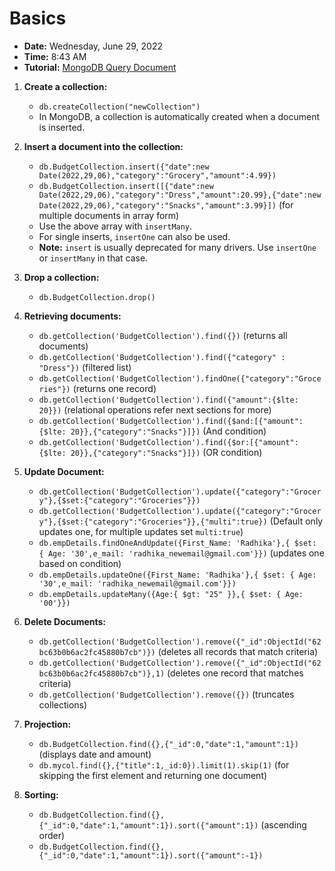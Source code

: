 # Basics

- **Date:** Wednesday, June 29, 2022
- **Time:** 8:43 AM
- **Tutorial:** [MongoDB Query Document](https://www.tutorialspoint.com/mongodb/mongodb_query_document.htm)

1. **Create a collection:**
    - `db.createCollection("newCollection")`
    - In MongoDB, a collection is automatically created when a document is inserted.

2. **Insert a document into the collection:**
    - `db.BudgetCollection.insert({"date":new Date(2022,29,06),"category":"Grocery","amount":4.99})`
    - `db.BudgetCollection.insert([{"date":new Date(2022,29,06),"category":"Dress","amount":20.99},{"date":new Date(2022,29,06),"category":"Snacks","amount":3.99}])` (for multiple documents in array form)
    - Use the above array with `insertMany`.
    - For single inserts, `insertOne` can also be used.
    - **Note:** `insert` is usually deprecated for many drivers. Use `insertOne` or `insertMany` in that case.

3. **Drop a collection:**
    - `db.BudgetCollection.drop()`

4. **Retrieving documents:**
    - `db.getCollection('BudgetCollection').find({})` (returns all documents)
    - `db.getCollection('BudgetCollection').find({"category" : "Dress"})` (filtered list)
    - `db.getCollection('BudgetCollection').findOne({"category":"Groceries"})` (returns one record)
    - `db.getCollection('BudgetCollection').find({"amount":{$lte: 20}})` (relational operations refer next sections for more)
    - `db.getCollection('BudgetCollection').find({$and:[{"amount":{$lte: 20}},{"category":"Snacks"}]})` (And condition)
    - `db.getCollection('BudgetCollection').find({$or:[{"amount":{$lte: 20}},{"category":"Snacks"}]})` (OR condition)

5. **Update Document:**
    - `db.getCollection('BudgetCollection').update({"category":"Grocery"},{$set:{"category":"Groceries"}})`
    - `db.getCollection('BudgetCollection').update({"category":"Grocery"},{$set:{"category":"Groceries"}},{"multi":true})` (Default only updates one, for multiple updates set `multi:true`)
    - `db.empDetails.findOneAndUpdate({First_Name: 'Radhika'},{ $set: { Age: '30',e_mail: 'radhika_newemail@gmail.com'}})` (updates one based on condition)
    - `db.empDetails.updateOne({First_Name: 'Radhika'},{ $set: { Age: '30',e_mail: 'radhika_newemail@gmail.com'}})`
    - `db.empDetails.updateMany({Age:{ $gt: "25" }},{ $set: { Age: '00'}})`

6. **Delete Documents:**
    - `db.getCollection('BudgetCollection').remove({"_id":ObjectId("62bc63b0b6ac2fc45880b7cb")})` (deletes all records that match criteria)
    - `db.getCollection('BudgetCollection').remove({"_id":ObjectId("62bc63b0b6ac2fc45880b7cb")},1)` (deletes one record that matches criteria)
    - `db.getCollection('BudgetCollection').remove({})` (truncates collections)

7. **Projection:**
    - `db.BudgetCollection.find({},{"_id":0,"date":1,"amount":1})` (displays date and amount)
    - `db.mycol.find({},{"title":1,_id:0}).limit(1).skip(1)` (for skipping the first element and returning one document)

8. **Sorting:**
    - `db.BudgetCollection.find({},{"_id":0,"date":1,"amount":1}).sort({"amount":1})` (ascending order)
    - `db.BudgetCollection.find({},{"_id":0,"date":1,"amount":1}).sort({"amount":-1})`
